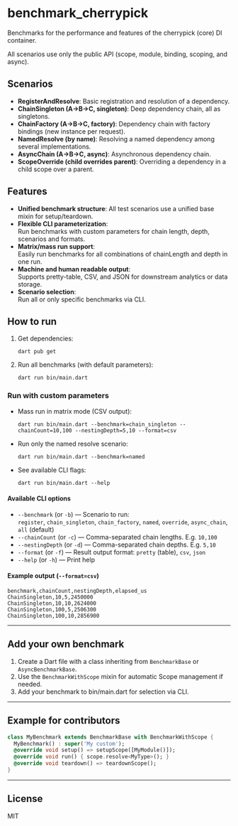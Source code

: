 # benchmark_cherrypick

Benchmarks for the performance and features of the cherrypick (core) DI container.

All scenarios use only the public API (scope, module, binding, scoping, and async).

## Scenarios

- **RegisterAndResolve**: Basic registration and resolution of a dependency.
- **ChainSingleton (A->B->C, singleton)**: Deep dependency chain, all as singletons.
- **ChainFactory (A->B->C, factory)**: Dependency chain with factory bindings (new instance per request).
- **NamedResolve (by name)**: Resolving a named dependency among several implementations.
- **AsyncChain (A->B->C, async)**: Asynchronous dependency chain.
- **ScopeOverride (child overrides parent)**: Overriding a dependency in a child scope over a parent.

## Features

- **Unified benchmark structure**: All test scenarios use a unified base mixin for setup/teardown.
- **Flexible CLI parameterization**:  
  Run benchmarks with custom parameters for chain length, depth, scenarios and formats.
- **Matrix/mass run support**:  
  Easily run benchmarks for all combinations of chainLength and depth in one run.
- **Machine and human readable output**:  
  Supports pretty-table, CSV, and JSON for downstream analytics or data storage.
- **Scenario selection**:  
  Run all or only specific benchmarks via CLI.

## How to run

1. Get dependencies:
   ```shell
   dart pub get
   ```
2. Run all benchmarks (with default parameters):
   ```shell
   dart run bin/main.dart
   ```

### Run with custom parameters

- Mass run in matrix mode (CSV output):
  ```shell
  dart run bin/main.dart --benchmark=chain_singleton --chainCount=10,100 --nestingDepth=5,10 --format=csv
  ```

- Run only the named resolve scenario:
  ```shell
  dart run bin/main.dart --benchmark=named
  ```

- See available CLI flags:
  ```shell
  dart run bin/main.dart --help
  ```

#### Available CLI options

- `--benchmark` (or `-b`) — Scenario to run:  
  `register`, `chain_singleton`, `chain_factory`, `named`, `override`, `async_chain`, `all` (default)
- `--chainCount` (or `-c`) — Comma-separated chain lengths. E.g. `10,100`
- `--nestingDepth` (or `-d`) — Comma-separated chain depths. E.g. `5,10`
- `--format` (or `-f`) — Result output format: `pretty` (table), `csv`, `json`
- `--help` (or `-h`) — Print help

#### Example output (`--format=csv`)
```
benchmark,chainCount,nestingDepth,elapsed_us
ChainSingleton,10,5,2450000
ChainSingleton,10,10,2624000
ChainSingleton,100,5,2506300
ChainSingleton,100,10,2856900
```

---

## Add your own benchmark

1. Create a Dart file with a class inheriting from `BenchmarkBase` or `AsyncBenchmarkBase`.
2. Use the `BenchmarkWithScope` mixin for automatic Scope management if needed.
3. Add your benchmark to bin/main.dart for selection via CLI.

---

## Example for contributors

```dart
class MyBenchmark extends BenchmarkBase with BenchmarkWithScope {
  MyBenchmark() : super('My custom');
  @override void setup() => setupScope([MyModule()]);
  @override void run() { scope.resolve<MyType>(); }
  @override void teardown() => teardownScope();
}
```

---

## License

MIT

